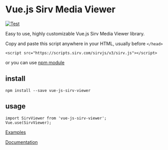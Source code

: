 # Vue.js Sirv Media Viewer

[![Test](https://github.com/Mefistosss/vue-js-sirv-viewer/actions/workflows/test.yml/badge.svg?branch=master)](https://github.com/Mefistosss/vue-js-sirv-viewer/actions/workflows/test.yml)

Easy to use, highly customizable Vue.js Sirv Media Viewer library.

Copy and paste this script anywhere in your HTML, usually before ```</head>```
```
<script src="https://scripts.sirv.com/sirvjs/v3/sirv.js"></script>
```
or you can use [npm module](https://www.npmjs.com/package/sirv-media-viewer-script)

## install
```
npm install --save vue-js-sirv-viewer
```
## usage
```
import SirvViewer from 'vue-js-sirv-viewer';
Vue.use(SirvViewer);
```

[Examples](https://test1.sirv.com/sergey/test/index.html)

[Documentation](https://sirv.com/help/articles/sirv-media-viewer/)
